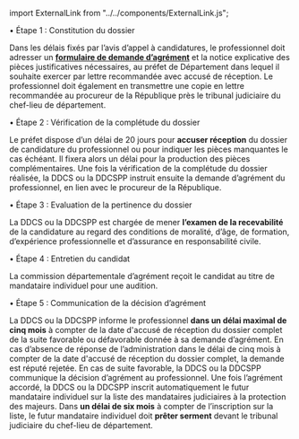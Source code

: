 import ExternalLink from "../../components/ExternalLink.js";

• Étape 1 : Constitution du dossier

Dans les délais fixés par l’avis d’appel à candidatures, le professionnel doit adresser un <ExternalLink>[**formulaire de demande d’agrément**](https://www.formulaires.service-public.fr/gf/cerfa_13913.do)</ExternalLink> et la notice explicative des pièces justificatives nécessaires, au préfet de Département dans lequel il souhaite exercer par lettre recommandée avec accusé de réception.
Le professionnel doit également en transmettre une copie en lettre recommandée au procureur de la République près le tribunal judiciaire du chef-lieu de département.

• Étape 2 : Vérification de la complétude du dossier

Le préfet dispose d’un délai de 20 jours pour **accuser réception** du dossier de candidature du professionnel ou pour indiquer les pièces manquantes le cas échéant. Il fixera alors un délai pour la production des pièces complémentaires.
Une fois la vérification de la complétude du dossier réalisée, la DDCS ou la DDCSPP instruit ensuite la demande d’agrément du professionnel, en lien avec le procureur de la République.

• Étape 3 : Evaluation de la pertinence du dossier

La DDCS ou la DDCSPP est chargée de mener **l’examen de la recevabilité** de la candidature au regard des conditions de moralité, d’âge, de formation, d’expérience professionnelle et d’assurance en responsabilité civile.

• Étape 4 : Entretien du candidat

La commission départementale d’agrément reçoit le candidat au titre de mandataire individuel pour une audition.

• Étape 5 : Communication de la décision d’agrément

La DDCS ou la DDCSPP informe le professionnel **dans un délai maximal de cinq mois** à compter de la date d'accusé de réception du dossier complet de la suite favorable ou défavorable donnée à sa demande d’agrément.
En cas d’absence de réponse de l’administration dans le délai de cinq mois à compter de la date d'accusé de réception du dossier complet, la demande est réputé rejetée.
En cas de suite favorable, la DDCS ou la DDCSPP communique la décision d’agrément au professionnel. Une fois l’agrément accordé, la DDCS ou la DDCSPP inscrit automatiquement le futur mandataire individuel sur la liste des mandataires judiciaires à la protection des majeurs.
Dans **un délai de six mois** à compter de l’inscription sur la liste, le futur mandataire individuel doit **prêter serment** devant le tribunal judiciaire du chef-lieu de département.
